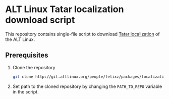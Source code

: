 # ALT Linux Tatar localization download script

This repository contains single-file script to download [Tatar localization](https://git.altlinux.org/people/felixz/packages/?p=localization-tt.git;a=summary) of the ALT Linux.

## Prerequisites
1. Clone the repository 
    ```bash
    git clone http://git.altlinux.org/people/felixz/packages/localization-tt.git
    ```
2. Set path to the cloned repository by changing the `PATH_TO_REPO` variable in the script.
